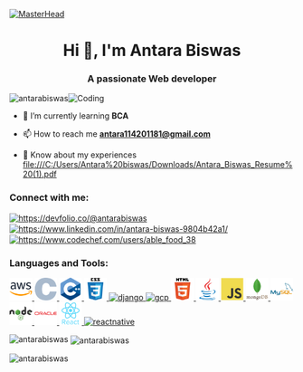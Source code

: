 [![MasterHead](https://encrypted-tbn0.gstatic.com/images?q=tbn:ANd9GcT7U5I2XW5jyWGAYO7Occ1TXgO3uhKDZVq7GA&s)](https://rishavchanda.io)
<h1 align="center">Hi 👋, I'm Antara Biswas</h1>
<h3 align="center">A passionate Web developer </h3>
<img align="right" alt="Coding" width="400" src="https://encrypted-tbn0.gstatic.com/images?q=tbn:ANd9GcQ7V8DClkG4bEpCQLxGBlTQOGcFZ5LC5-TLNw&s">
<p align="left"> <img src="https://komarev.com/ghpvc/?username=antarabiswas&label=Profile%20views&color=0e75b6&style=flat" alt="antarabiswas" /> </p>

- 🌱 I’m currently learning **BCA**

- 📫 How to reach me **antara114201181@gmail.com**

- 📄 Know about my experiences [file:///C:/Users/Antara%20biswas/Downloads/Antara_Biswas_Resume%20(1).pdf](file:///C:/Users/Antara%20biswas/Downloads/Antara_Biswas_Resume%20(1).pdf)

<h3 align="left">Connect with me:</h3>
<p align="left">
<a href="https://dev.to/https://devfolio.co/@antarabiswas" target="blank"><img align="center" src="https://raw.githubusercontent.com/rahuldkjain/github-profile-readme-generator/master/src/images/icons/Social/devto.svg" alt="https://devfolio.co/@antarabiswas" height="30" width="40" /></a>
<a href="https://www.linkedin.com/in/antara-biswas-9804b42a1/" target="blank"><img align="center" src="https://raw.githubusercontent.com/rahuldkjain/github-profile-readme-generator/master/src/images/icons/Social/linked-in-alt.svg" alt="https://www.linkedin.com/in/antara-biswas-9804b42a1/" height="30" width="40" /></a>
<a href="https://www.codechef.com/users/https://www.codechef.com/users/able_food_38" target="blank"><img align="center" src="https://cdn.jsdelivr.net/npm/simple-icons@3.1.0/icons/codechef.svg" alt="https://www.codechef.com/users/able_food_38" height="30" width="40" /></a>
</p>

<h3 align="left">Languages and Tools:</h3>
<p align="left"> <a href="https://aws.amazon.com" target="_blank" rel="noreferrer"> <img src="https://raw.githubusercontent.com/devicons/devicon/master/icons/amazonwebservices/amazonwebservices-original-wordmark.svg" alt="aws" width="40" height="40"/> </a> <a href="https://www.cprogramming.com/" target="_blank" rel="noreferrer"> <img src="https://raw.githubusercontent.com/devicons/devicon/master/icons/c/c-original.svg" alt="c" width="40" height="40"/> </a> <a href="https://www.w3schools.com/cpp/" target="_blank" rel="noreferrer"> <img src="https://raw.githubusercontent.com/devicons/devicon/master/icons/cplusplus/cplusplus-original.svg" alt="cplusplus" width="40" height="40"/> </a> <a href="https://www.w3schools.com/css/" target="_blank" rel="noreferrer"> <img src="https://raw.githubusercontent.com/devicons/devicon/master/icons/css3/css3-original-wordmark.svg" alt="css3" width="40" height="40"/> </a> <a href="https://www.djangoproject.com/" target="_blank" rel="noreferrer"> <img src="https://cdn.worldvectorlogo.com/logos/django.svg" alt="django" width="40" height="40"/> </a> <a href="https://cloud.google.com" target="_blank" rel="noreferrer"> <img src="https://www.vectorlogo.zone/logos/google_cloud/google_cloud-icon.svg" alt="gcp" width="40" height="40"/> </a> <a href="https://www.w3.org/html/" target="_blank" rel="noreferrer"> <img src="https://raw.githubusercontent.com/devicons/devicon/master/icons/html5/html5-original-wordmark.svg" alt="html5" width="40" height="40"/> </a> <a href="https://www.java.com" target="_blank" rel="noreferrer"> <img src="https://raw.githubusercontent.com/devicons/devicon/master/icons/java/java-original.svg" alt="java" width="40" height="40"/> </a> <a href="https://developer.mozilla.org/en-US/docs/Web/JavaScript" target="_blank" rel="noreferrer"> <img src="https://raw.githubusercontent.com/devicons/devicon/master/icons/javascript/javascript-original.svg" alt="javascript" width="40" height="40"/> </a> <a href="https://www.mongodb.com/" target="_blank" rel="noreferrer"> <img src="https://raw.githubusercontent.com/devicons/devicon/master/icons/mongodb/mongodb-original-wordmark.svg" alt="mongodb" width="40" height="40"/> </a> <a href="https://www.mysql.com/" target="_blank" rel="noreferrer"> <img src="https://raw.githubusercontent.com/devicons/devicon/master/icons/mysql/mysql-original-wordmark.svg" alt="mysql" width="40" height="40"/> </a> <a href="https://nodejs.org" target="_blank" rel="noreferrer"> <img src="https://raw.githubusercontent.com/devicons/devicon/master/icons/nodejs/nodejs-original-wordmark.svg" alt="nodejs" width="40" height="40"/> </a> <a href="https://www.oracle.com/" target="_blank" rel="noreferrer"> <img src="https://raw.githubusercontent.com/devicons/devicon/master/icons/oracle/oracle-original.svg" alt="oracle" width="40" height="40"/> </a> <a href="https://reactjs.org/" target="_blank" rel="noreferrer"> <img src="https://raw.githubusercontent.com/devicons/devicon/master/icons/react/react-original-wordmark.svg" alt="react" width="40" height="40"/> </a> <a href="https://reactnative.dev/" target="_blank" rel="noreferrer"> <img src="https://reactnative.dev/img/header_logo.svg" alt="reactnative" width="40" height="40"/> </a> </p>


<p><img align="left" src="https://github-readme-stats.vercel.app/api/top-langs?username=antarabiswas&show_icons=true&locale=en&layout=compact" alt="antarabiswas" /></p>

<p>&nbsp;<img align="center" src="https://github-readme-stats.vercel.app/api?username=antarabiswas&show_icons=true&locale=en" alt="antarabiswas" /></p>

<p><img align="center" src="https://github-readme-streak-stats.herokuapp.com/?user=antarabiswas&" alt="antarabiswas" /></p>
